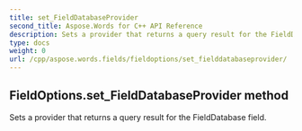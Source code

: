 ```yaml
---
title: set_FieldDatabaseProvider
second_title: Aspose.Words for C++ API Reference
description: Sets a provider that returns a query result for the FieldDatabase field. 
type: docs
weight: 0
url: /cpp/aspose.words.fields/fieldoptions/set_fielddatabaseprovider/
---
```

## FieldOptions.set_FieldDatabaseProvider method


Sets a provider that returns a query result for the FieldDatabase field. 

